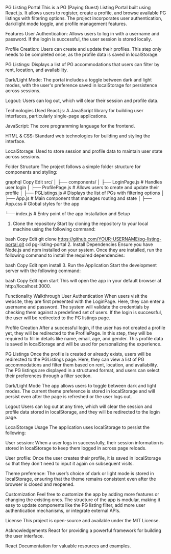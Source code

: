 PG Listing Portal
This is a PG (Paying Guest) Listing Portal built using React.js. It allows users to register, create a profile, and browse available PG listings with filtering options. The project incorporates user authentication, dark/light mode toggle, and profile management features.

Features
User Authentication: Allows users to log in with a username and password. If the login is successful, the user session is stored locally.

Profile Creation: Users can create and update their profiles. This step only needs to be completed once, as the profile data is saved in localStorage.

PG Listings: Displays a list of PG accommodations that users can filter by rent, location, and availability.

Dark/Light Mode: The portal includes a toggle between dark and light modes, with the user's preference saved in localStorage for persistence across sessions.

Logout: Users can log out, which will clear their session and profile data.

Technologies Used
React.js: A JavaScript library for building user interfaces, particularly single-page applications.

JavaScript: The core programming language for the frontend.

HTML & CSS: Standard web technologies for building and styling the interface.

LocalStorage: Used to store session and profile data to maintain user state across sessions.

Folder Structure
The project follows a simple folder structure for components and styling:

graphql
Copy
Edit
src/
│
├── components/
│   ├── LoginPage.js       # Handles user login
│   ├── ProfilePage.js     # Allows users to create and update their profile
│   ├── PGListings.js      # Displays the list of PGs with filtering options
│   ├── App.js                 # Main component that manages routing and state
│   ├── App.css                # Global styles for the app

└── index.js               # Entry point of the app
Installation and Setup
1. Clone the repository
Start by cloning the repository to your local machine using the following command:

bash
Copy
Edit
git clone https://github.com/YOUR-USERNAME/pg-listing-portal.git
cd pg-listing-portal
2. Install Dependencies
Ensure you have Node.js and npm installed on your system. Once they are installed, run the following command to install the required dependencies:

bash
Copy
Edit
npm install
3. Run the Application
Start the development server with the following command:

bash
Copy
Edit
npm start
This will open the app in your default browser at http://localhost:3000.

Functionality Walkthrough
User Authentication
When users visit the website, they are first presented with the LoginPage. Here, they can enter a username and password. The system will validate the credentials by checking them against a predefined set of users. If the login is successful, the user will be redirected to the PG listings page.

Profile Creation
After a successful login, if the user has not created a profile yet, they will be redirected to the ProfilePage. In this step, they will be required to fill in details like name, email, age, and gender. This profile data is saved in localStorage and will be used for personalizing the experience.

PG Listings
Once the profile is created or already exists, users will be redirected to the PGListings page. Here, they can view a list of PG accommodations and filter them based on rent, location, and availability. The PG listings are displayed in a structured format, and users can select their preferences through a filter section.

Dark/Light Mode
The app allows users to toggle between dark and light modes. The current theme preference is stored in localStorage and will persist even after the page is refreshed or the user logs out.

Logout
Users can log out at any time, which will clear the session and profile data stored in localStorage, and they will be redirected to the login page.

LocalStorage Usage
The application uses localStorage to persist the following:

User session: When a user logs in successfully, their session information is stored in localStorage to keep them logged in across page reloads.

User profile: Once the user creates their profile, it is saved in localStorage so that they don't need to input it again on subsequent visits.

Theme preference: The user’s choice of dark or light mode is stored in localStorage, ensuring that the theme remains consistent even after the browser is closed and reopened.

Customization
Feel free to customize the app by adding more features or changing the existing ones. The structure of the app is modular, making it easy to update components like the PG listing filter, add more user authentication mechanisms, or integrate external APIs.

License
This project is open-source and available under the MIT License.

Acknowledgements
React for providing a powerful framework for building the user interface.

React Documentation for valuable resources and examples.


